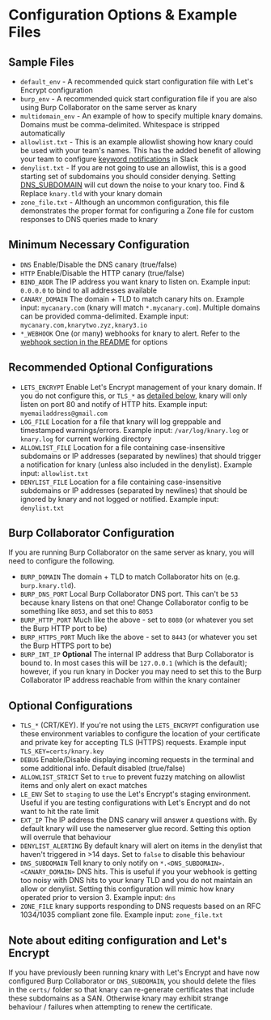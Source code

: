 # Configuration Options & Example Files

## Sample Files
* `default_env` - A recommended quick start configuration file with Let's Encrypt configuration
* `burp_env` - A recommended quick start configuration file if you are also using Burp Collaborator on the same server as knary
* `multidomain_env` - An example of how to specify multiple knary domains. Domains must be comma-delimited. Whitespace is stripped automatically
* `allowlist.txt` - This is an example allowlist showing how knary could be used with your team's names. This has the added benefit of allowing your team to configure [keyword notifications](https://slack.com/intl/en-au/help/articles/201355156-Configure-your-Slack-notifications#keyword-notifications) in Slack
* `denylist.txt` - If you are not going to use an allowlist, this is a good starting set of subdomains you should consider denying. Setting [DNS_SUBDOMAIN](#optional-configurations) will cut down the noise to your knary too. Find & Replace `knary.tld` with your knary domain
* `zone_file.txt` - Although an uncommon configuration, this file demonstrates the proper format for configuring a Zone file for custom responses to DNS queries made to knary

## Minimum Necessary Configuration
* `DNS` Enable/Disable the DNS canary (true/false)
* `HTTP` Enable/Disable the HTTP canary (true/false)
* `BIND_ADDR` The IP address you want knary to listen on. Example input: `0.0.0.0` to bind to all addresses available
* `CANARY_DOMAIN` The domain + TLD to match canary hits on. Example input: `mycanary.com` (knary will match `*.mycanary.com`). Multiple domains can be provided comma-delimited. Example input: `mycanary.com,knarytwo.zyz,knary3.io`
* `*_WEBHOOK` One (or many) webhooks for knary to alert. Refer to the [webhook section in the README](https://github.com/sudosammy/knary#supported-webhook-configurations) for options

## Recommended Optional Configurations
* `LETS_ENCRYPT` Enable Let's Encrypt management of your knary domain. If you do not configure this, or `TLS_*` as [detailed below](#optional-configurations), knary will only listen on port 80 and notify of HTTP hits. Example input: `myemailaddress@gmail.com`
* `LOG_FILE` Location for a file that knary will log greppable and timestamped warnings/errors. Example input: `/var/log/knary.log` or `knary.log` for current working directory
* `ALLOWLIST_FILE` Location for a file containing case-insensitive subdomains or IP addresses (separated by newlines) that should trigger a notification for knary (unless also included in the denylist). Example input: `allowlist.txt`
* `DENYLIST_FILE` Location for a file containing case-insensitive subdomains or IP addresses (separated by newlines) that should be ignored by knary and not logged or notified. Example input: `denylist.txt` 

## Burp Collaborator Configuration
If you are running Burp Collaborator on the same server as knary, you will need to configure the following.
* `BURP_DOMAIN` The domain + TLD to match Collaborator hits on (e.g. `burp.knary.tld`).
* `BURP_DNS_PORT` Local Burp Collaborator DNS port. This can't be `53` because knary listens on that one! Change Collaborator config to be something like `8053`, and set this to `8053`
* `BURP_HTTP_PORT` Much like the above - set to `8080` (or whatever you set the Burp HTTP port to be)
* `BURP_HTTPS_PORT` Much like the above - set to `8443` (or whatever you set the Burp HTTPS port to be)
* `BURP_INT_IP` __Optional__ The internal IP address that Burp Collaborator is bound to. In most cases this will be `127.0.0.1` (which is the default); however, if you run knary in Docker you may need to set this to the Burp Collaborator IP address reachable from within the knary container

## Optional Configurations
* `TLS_*` (CRT/KEY). If you're not using the `LETS_ENCRYPT` configuration use these environment variables to configure the location of your certificate and private key for accepting TLS (HTTPS) requests. Example input `TLS_KEY=certs/knary.key`
* `DEBUG` Enable/Disable displaying incoming requests in the terminal and some additional info. Default disabled (true/false)
* `ALLOWLIST_STRICT` Set to `true` to prevent fuzzy matching on allowlist items and only alert on exact matches
* `LE_ENV` Set to `staging` to use the Let's Encrypt's staging environment. Useful if you are testing configurations with Let's Encrypt and do not want to hit the rate limit
* `EXT_IP` The IP address the DNS canary will answer `A` questions with. By default knary will use the nameserver glue record. Setting this option will overrule that behaviour
* `DENYLIST_ALERTING` By default knary will alert on items in the denylist that haven't triggered in >14 days. Set to `false` to disable this behaviour
* `DNS_SUBDOMAIN` Tell knary to only notify on `*.<DNS_SUBDOMAIN>.<CANARY_DOMAIN>` DNS hits. This is useful if you your webhook is getting too noisy with DNS hits to your knary TLD and you do not maintain an allow or denylist. Setting this configuration will mimic how knary operated prior to version 3. Example input: `dns`
* `ZONE_FILE` knary supports responding to DNS requests based on an RFC 1034/1035 compliant zone file. Example input: `zone_file.txt`

## Note about editing configuration and Let's Encrypt
If you have previously been running knary with Let's Encrypt and have now configured Burp Collaborator or `DNS_SUBDOMAIN`, you should delete the files in the `certs/` folder so that knary can re-generate certificates that include these subdomains as a SAN. Otherwise knary may exhibit strange behaviour / failures when attempting to renew the certificate.